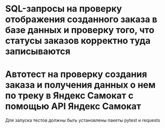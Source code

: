 # SQL-запросы на проверку отображения созданного заказа в базе данных и проверку того, что статусы заказов корректно туда записываются
# Автотест на проверку создания заказа и получения данных о нем по треку в Яндекс Самокат с помощью API Яндекс Самокат
Для запуска тестов должны быть установлены пакеты pytest и requests

